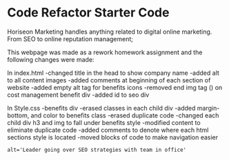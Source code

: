 # Code Refactor Starter Code
Horiseon Marketing handles anything related to digital online marketing. From SEO to online reputation management;



This webpage was made as a rework homework assignment and the following changes were made:

In index.html
    -changed title in the head to show company name
    -added alt to all content images
    -added comments at beginning of each section of website
    -added empty alt tag for benefits icons
    -removed end img tag (</img>) on cost management benefit div
    -added id to seo div

In Style.css
    -benefits div
        -erased classes in each child div
        -added margin-bottom, and color to benefits class
        -erased duplicate code
        -changed each child div h3 and img to fall under benefits style
    -modified content to eliminate duplicate code
    -added comments to denote where each html sections style is located
    -moved blocks of code to make navigation easier

    alt='Leader going over SEO strategies with team in office'
